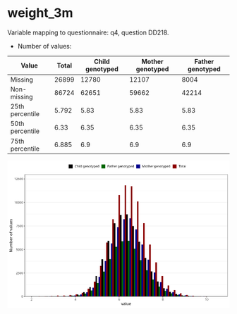 # weight_3m
Variable mapping to questionnaire: q4, question DD218.
- Number of values:

| Value | Total | Child genotyped | Mother genotyped | Father genotyped |
| ----- | ----- | --------------- | ---------------- | ---------------- |
| Missing | 26899 | 12780 | 12107 | 8004 |
| Non-missing | 86724 | 62651 | 59662 | 42214 |
| 25th percentile | 5.792 | 5.83 | 5.83 | 5.83 |
| 50th percentile | 6.33 | 6.35 | 6.35 | 6.35 |
| 75th percentile | 6.885 | 6.9 | 6.9 | 6.9 |



![](weight_3m_n.png)



